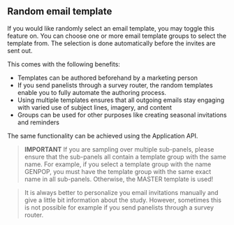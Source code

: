 ## Random email template

If you would like randomly select an email template, you may toggle this feature on. You can choose one or more email template groups to select the template from. The selection is done automatically before the invites are sent out.

This comes with the following benefits:

- Templates can be authored beforehand by a marketing person
- If you send panelists through a survey router, the random templates enable you to fully automate the authoring process.
- Using multiple templates ensures that all outgoing emails stay engaging with varied use of subject lines, imagery, and content
- Groups can be used for other purposes like creating seasonal invitations and reminders

The same functionality can be achieved using the Application API.

>**IMPORTANT** If you are sampling over multiple sub-panels, please ensure that the sub-panels all contain a template group with the same name. For example, if you select a template group with the name GENPOP, you must have the template group with the same exact name in all sub-panels. Otherwise, the MASTER template is used!

> It is always better to personalize you email invitations manually and give a little bit information about the study. However, sometimes this is not possible for example if you send panelists through a survey router.
